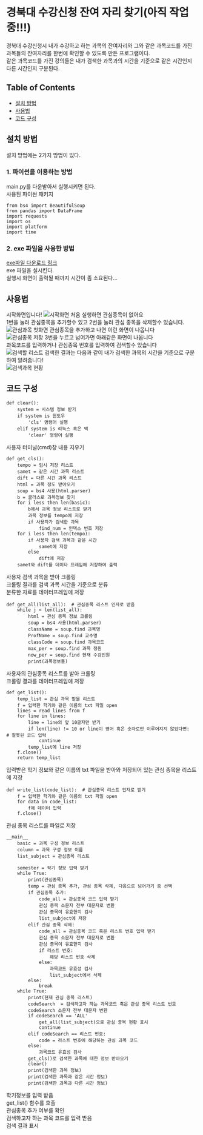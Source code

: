 # 경북대 수강신청 잔여 자리 찾기(아직 작업중!!!)

경북대 수강신청시 내가 수강하고 하는 과목의 잔여자리와 그와 같은 과목코드를 가진 과목들의 잔여자리를 한번에 확인할 수 있도록 만든 프로그램이다.   
같은 과목코드를 가진 강의들은 내가 검색한 과목과의 시간을 기준으로 같은 시간인지 다른 시간인지 구분된다.


## Table of Contents

- [설치 방법](#설치-방법)
- [사용법](#사용법)
- [코드 구성](#코드-구성)

## 설치 방법

설치 방법에는 2가지 방법이 있다.
### 1. 파이썬을 이용하는 방법   
main.py를 다운받아서 실행시키면 된다.   
사용된 파이썬 패키지   
```{.python}
from bs4 import BeautifulSoup
from pandas import DataFrame
import requests
import os
import platform
import time
```
### 2. exe 파일을 사용한 방법   
[exe파일 다운로드 링크](http://gofile.me/4Di5L/K7CLU5Iea)   
exe 파일을 실시킨다.   
실행시 화면이 출력될 때까지 시간이 좀 소요된다...

## 사용법
시작화면입니다!
![시작화면](https://user-images.githubusercontent.com/49528515/106889792-d59ca680-672b-11eb-82f3-92374e945954.PNG)
처음 실행하면 관심종목이 없어요   
1번을 눌러 관심종목을 추가할수 있고 2번을 눌러 관심 종목을 삭제할수 있습니다.   
![관심과목 첫화면](https://user-images.githubusercontent.com/49528515/106889852-ecdb9400-672b-11eb-801d-e58eb5689603.PNG)
관심종목을 추가하고 나면 이런 화면이 나옵니다   
![관심종목 저장](https://user-images.githubusercontent.com/49528515/106889899-fc5add00-672b-11eb-9853-4d2d7cf64391.PNG)
3번을 누르고 넘어가면 아래같은 화면이 나옵니다    
과목코드를 입력하거나 관심종목 번호를 입력하여 검색할수 있습니다   
![검색할 리스트](https://user-images.githubusercontent.com/49528515/106889940-0b418f80-672c-11eb-9a54-a538585344fc.PNG)
검색한 결과는 다음과 같이 내가 검색한 과목의 시간을 기준으로 구분하여 알려줍니다!   
![검색과목 현황](https://user-images.githubusercontent.com/49528515/106890294-73907100-672c-11eb-8625-ec800b286eb5.PNG)

## 코드 구성
```{.python}
def clear():
    system = 시스템 정보 받기
    if system is 윈도우
        'cls' 명령어 실행
    elif system is 리눅스 혹은 맥
        'clear' 명령어 실행
```
사용자 터미널(cmd)창 내용 지우기
```{.python}
def get_cls():
    tempo = 임시 저장 리스트
    samet = 같은 시간 과목 리스트
    dift = 다른 시간 과목 리스트
    html = 과목 정도 받아오기
    soup = bs4 사용(html.parser)
    b = 클라스로 과목정보 찾기
    for i less then len(basic):
        b에서 과목 정보 리스트로 받기
        과목 정보를 tempo에 저장
        if 사용자가 검색한 과목
            find_num = 인덱스 번호 저장
    for i less then len(tempo):
        if 사용자 검색 과목과 같은 시간
            samet에 저장
        else
            dift에 저장
    samet와 dift를 데이타 프레임에 저장하여 출력
```
사용자 검색 과목을 받아 크롤링   
크롤링 결과를 검색 과목 시간을 기준으로 분류   
분류한 자료를 데이터프레임에 저장
```
def get_all(list_all):  # 관심종목 리스트 인자로 받음
    while j < len(list_all):
        html = 관심 종목 정보 크롤링
        soup = bs4 사용(html.parser)
        className = soup.find 과목명
        ProfName = soup.find 교수명
        classCode = soup.find 과목코드
        max_per = soup.find 과목 정원
        now_per = soup.find 현재 수강인원
        print(과목정보들)
```
사용자의 관심종목 리스트를 받아 크롤링   
크롤링 결과를 데이터프레임에 저장
```
def get_list():
    temp_list = 관심 과목 받을 리스트
    f = 입력한 학기와 같은 이름의 txt 파일 open
    lines = read lines from f
    for line in lines:
        line = line의 앞 10글자만 받기
        if len(line) != 10 or line이 영어 혹은 숫자로만 이루어지지 않았다면:   # 잘못된 코드 입력
            continue
        temp_list에 line 저장
    f.close()
    return temp_list
```
입력받은 학기 정보와 같은 이름의 txt 파일을 받아와 저장되어 있는 관심 종목을 리스트에 저장   
```
def write_list(code_list):  # 관심종목 리스트 인자로 받기
    f = 입력한 학기와 같은 이름의 txt 파일 open
    for data in code_list:
        f에 데이터 입력
    f.close()
```
관심 종목 리스트를 파일로 저장
```
__main__
    basic = 과목 구성 정보 리스트
    column = 과목 구성 정보 이름
    list_subject = 관심종목 리스트
    
    semester = 학기 정보 입력 받기
    while True:
        print(관심종목)
        temp = 관심 종목 추가, 관심 종목 삭제, 다음으로 넘어가기 중 선택
        if 관심종목 추가:
            code_all = 관심종목 코드 입력 받기
            관심 종목 소문자 전부 대문자로 변환
            관심 종목이 유효한지 검사
            list_subject에 저장
        elif 관심 종목 삭제:
            code_all = 관심종목 코드 혹은 리스트 번호 입력 받기
            관심 종목 소문자 전부 대문자로 변환
            관심 종목이 유효한지 검사
            if 리스트 번호:
                해당 리스트 번호 삭제
            else:
                과목코드 유효성 검사
                list_subject에서 삭제
        else:
            break
    while True:
        print(현재 관심 종목 리스트)
        codeSearch  = 검색하고자 하는 과목코드 혹은 관심 종목 리스트 번호
        codeSearch 소문자 전부 대문자 변환
        if codeSearch == 'ALL'
            get_all(list_subject)으로 관심 종목 현황 표시
            continue
        elif codeSearch == 리스트 번호:    
            code = 리스트 번호에 해당하는 관심 과목 코드
        else:
            과목코드 유효성 검사
        get_cls()로 검색한 과목에 대한 정보 받아오기
        clear()
        print(검색한 과목 정보)
        print(검색한 과목과 같은 시간 정보)
        print(검색한 과목과 다른 시간 정보)
```
학기정보를 입력 받음   
get_list() 함수를 호출   
관심종목 추가 여부를 확인   
검색하고자 하는 과목 코드를 입력 받음   
검색 결과 표시
